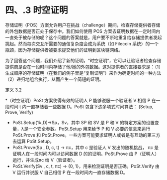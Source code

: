 # 四、.3 时空证明

存储证明（POS）方案允许用户在挑战（challenge）期间，检查存储提供者存储的外包数据是否正处于保存中。我们如何使用 POS 方案去证明数据在一定时间内一直处于被存储的呢？这个问题的答案就是，用户要不断地重复给存储提供者发起挑起。然而每次交互所需要的通信复杂度会成为系统（如 Filecoin 系统）的一个瓶颈，因为存储提供者被要求提交他们的证明到区块链网络。

为了回答这个问题，我们介绍了新的证明，“时空证明”，它可以让验证者检查存储提供商是否在一段时间内存储了他/她的外包数据。这对提供者的直接要求是：（1）生成顺序的存储证明（在我们的例子里是“复制证明”）来作为确定时间的一种方法 （2）递归地组合执行，从而产生一个简短的证明。

定义 3.2

*（时空证明）PoSt 方案使得有效的证明人 P 能够说服一个验证者 V 相信 P 在一段时间 t 内一直存储着一些数据 D。PoSt 包含下边多项式时间算法： (Setup, Prove, Verify)

*   PoSt.Setup(1λ,D)->Sp，Sv，其中 SP 和 SV 是 P 和 V 的特定方案的设置变量，λ是一个安全参数。PoSt.Setup 用来给予 P 和 V 必要的信息来运行 PoSt.Prove 和 PoSt.Prove。一些方案可能要求证明人或者是有互动的第三方去运算 PoSt.Setup。
*   PoSt.Prove(Sp , D, c, t) → πc，其中 c 是验证人 V 发出的随机挑战， πc 是证明人在一段时间内可以访问数据 D 的的证明。PoSt.Prove 由 P（证明人）运行，并生成πc 给 V（验证者）。
*   PoSt.Verify(Sv , c, t, πc) → {0, 1}，用来检测证明是否正确。PoSt.Verify 由 V 运行并说服 V 自己相信 P 在一段时间内一直存储数据 D。